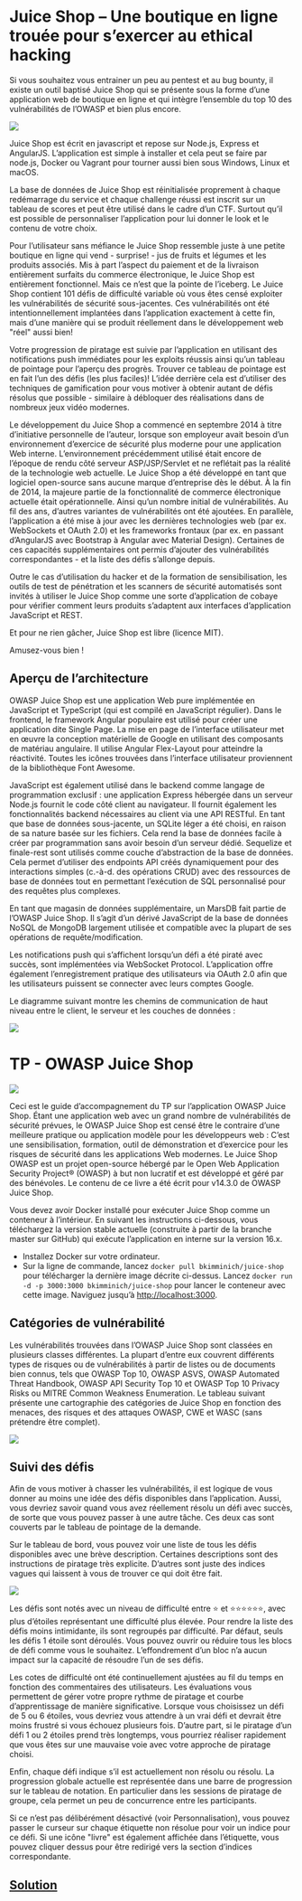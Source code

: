 # Juice Shop – Une boutique en ligne trouée pour s’exercer au ethical hacking

Si vous souhaitez vous entrainer un peu au pentest et au bug bounty, il existe un outil baptisé Juice Shop qui se présente sous la forme d’une application web de boutique en ligne et qui intègre l’ensemble du top 10 des vulnérabilités de l’OWASP et bien plus encore.

![](https://korben.info/app/uploads/2018/05/image-2.gif)

Juice Shop est écrit en javascript et repose sur Node.js, Express et AngularJS. L’application est simple à installer et cela peut se faire par node.js, Docker ou Vagrant pour tourner aussi bien sous Windows, Linux et macOS.

La base de données de Juice Shop est réinitialisée proprement à chaque redémarrage du service et chaque challenge réussi est inscrit sur un tableau de scores et peut être utilisé dans le cadre d’un CTF. Surtout qu’il est possible de personnaliser l’application pour lui donner le look et le contenu de votre choix.

Pour l’utilisateur sans méfiance le Juice Shop ressemble juste à une petite boutique en ligne qui vend - surprise! - jus de fruits et légumes et les produits associés. Mis à part l’aspect du paiement et de la livraison entièrement surfaits du commerce électronique, le Juice Shop est entièrement fonctionnel. Mais ce n’est que la pointe de l’iceberg. Le Juice Shop contient 101 défis de difficulté variable où vous êtes censé exploiter les vulnérabilités de sécurité sous-jacentes. Ces vulnérabilités ont été intentionnellement implantées dans l’application exactement à cette fin, mais d’une manière qui se produit réellement dans le développement web "réel" aussi bien!

Votre progression de piratage est suivie par l’application en utilisant des notifications push immédiates pour les exploits réussis ainsi qu’un tableau de pointage pour l’aperçu des progrès. Trouver ce tableau de pointage est en fait l’un des défis (les plus faciles)! L’idée derrière cela est d’utiliser des techniques de gamification pour vous motiver à obtenir autant de défis résolus que possible - similaire à débloquer des réalisations dans de nombreux jeux vidéo modernes.

Le développement du Juice Shop a commencé en septembre 2014 à titre d’initiative personnelle de l’auteur, lorsque son employeur avait besoin d’un environnement d’exercice de sécurité plus moderne pour une application Web interne. L’environnement précédemment utilisé était encore de l’époque de rendu côté serveur ASP/JSP/Servlet et ne reflétait pas la réalité de la technologie web actuelle. Le Juice Shop a été développé en tant que logiciel open-source sans aucune marque d’entreprise dès le début. À la fin de 2014, la majeure partie de la fonctionnalité de commerce électronique actuelle était opérationnelle. Ainsi qu’un nombre initial de vulnérabilités. Au fil des ans, d’autres variantes de vulnérabilités ont été ajoutées. En parallèle, l’application a été mise à jour avec les dernières technologies web (par ex. WebSockets et OAuth 2.0) et les frameworks frontaux (par ex. en passant d’AngularJS avec Bootstrap à Angular avec Material Design). Certaines de ces capacités supplémentaires ont permis d’ajouter des vulnérabilités correspondantes - et la liste des défis s’allonge depuis.

Outre le cas d’utilisation du hacker et de la formation de sensibilisation, les outils de test de pénétration et les scanners de sécurité automatisés sont invités à utiliser le Juice Shop comme une sorte d’application de cobaye pour vérifier comment leurs produits s’adaptent aux interfaces d’application JavaScript et REST.

Et pour ne rien gâcher, Juice Shop est libre (licence MIT).

Amusez-vous bien !

## Aperçu de l’architecture

OWASP Juice Shop est une application Web pure implémentée en JavaScript et TypeScript (qui est compilé en JavaScript régulier). Dans le frontend, le framework Angular populaire est utilisé pour créer une application dite Single Page. La mise en page de l’interface utilisateur met en œuvre la conception matérielle de Google en utilisant des composants de matériau angulaire. Il utilise Angular Flex-Layout pour atteindre la réactivité. Toutes les icônes trouvées dans l’interface utilisateur proviennent de la bibliothèque Font Awesome.

JavaScript est également utilisé dans le backend comme langage de programmation exclusif : une application Express hébergée dans un serveur Node.js fournit le code côté client au navigateur. Il fournit également les fonctionnalités backend nécessaires au client via une API RESTful. En tant que base de données sous-jacente, un SQLite léger a été choisi, en raison de sa nature basée sur les fichiers. Cela rend la base de données facile à créer par programmation sans avoir besoin d’un serveur dédié. Sequelize et finale-rest sont utilisés comme couche d’abstraction de la base de données. Cela permet d’utiliser des endpoints API créés dynamiquement pour des interactions simples (c.-à-d. des opérations CRUD) avec des ressources de base de données tout en permettant l’exécution de SQL personnalisé pour des requêtes plus complexes.

En tant que magasin de données supplémentaire, un MarsDB fait partie de l’OWASP Juice Shop. Il s’agit d’un dérivé JavaScript de la base de données NoSQL de MongoDB largement utilisée et compatible avec la plupart de ses opérations de requête/modification.

Les notifications push qui s’affichent lorsqu’un défi a été piraté avec succès, sont implémentées via WebSocket Protocol. L’application offre également l’enregistrement pratique des utilisateurs via OAuth 2.0 afin que les utilisateurs puissent se connecter avec leurs comptes Google.

Le diagramme suivant montre les chemins de communication de haut niveau entre le client, le serveur et les couches de données :

![](https://pwning.owasp-juice.shop/introduction/img/architecture-diagram.png)

# TP - OWASP Juice Shop

![](https://pwning.owasp-juice.shop/cover.jpg)

Ceci est le guide d’accompagnement du TP sur l’application OWASP Juice Shop. Étant une application web avec un grand nombre de vulnérabilités de sécurité prévues, le OWASP Juice Shop est censé être le contraire d’une meilleure pratique ou application modèle pour les développeurs web : C’est une sensibilisation, formation, outil de démonstration et d’exercice pour les risques de sécurité dans les applications Web modernes. Le Juice Shop OWASP est un projet open-source hébergé par le Open Web Application Security Project® (OWASP) à but non lucratif et est développé et géré par des bénévoles. Le contenu de ce livre a été écrit pour v14.3.0 de OWASP Juice Shop.

Vous devez avoir Docker installé pour exécuter Juice Shop comme un conteneur à l’intérieur. En suivant les instructions ci-dessous, vous téléchargez la version stable actuelle (construite à partir de la branche master sur GitHub) qui exécute l’application en interne sur la version 16.x.

- Installez Docker sur votre ordinateur.
- Sur la ligne de commande, lancez `docker pull bkimminich/juice-shop` pour télécharger la dernière image décrite ci-dessus.
Lancez `docker run -d -p 3000:3000 bkimminich/juice-shop` pour lancer le conteneur avec cette image.
Naviguez jusqu’à <http://localhost:3000>.

## Catégories de vulnérabilité

Les vulnérabilités trouvées dans l’OWASP Juice Shop sont classées en plusieurs classes différentes. La plupart d’entre eux couvrent différents types de risques ou de vulnérabilités à partir de listes ou de documents bien connus, tels que OWASP Top 10, OWASP ASVS, OWASP Automated Threat Handbook, OWASP API Security Top 10 et OWASP Top 10 Privacy Risks ou MITRE Common Weakness Enumeration. Le tableau suivant présente une cartographie des catégories de Juice Shop en fonction des menaces, des risques et des attaques OWASP, CWE et WASC (sans prétendre être complet).

![](https://pwning.owasp-juice.shop/part1/img/categories.png)

## Suivi des défis

Afin de vous motiver à chasser les vulnérabilités, il est logique de vous donner au moins une idée des défis disponibles dans l’application. Aussi, vous devriez savoir quand vous avez réellement résolu un défi avec succès, de sorte que vous pouvez passer à une autre tâche. Ces deux cas sont couverts par le tableau de pointage de la demande.

Sur le tableau de bord, vous pouvez voir une liste de tous les défis disponibles avec une brève description. Certaines descriptions sont des instructions de piratage très explicite. D’autres sont juste des indices vagues qui laissent à vous de trouver ce qui doit être fait.

![](https://pwning.owasp-juice.shop/part1/img/score-board_partly.png)

Les défis sont notés avec un niveau de difficulté entre ⭐ et ⭐⭐⭐⭐⭐⭐, avec plus d’étoiles représentant une difficulté plus élevée. Pour rendre la liste des défis moins intimidante, ils sont regroupés par difficulté. Par défaut, seuls les défis 1 étoile sont déroulés. Vous pouvez ouvrir ou réduire tous les blocs de défi comme vous le souhaitez. L’effondrement d’un bloc n’a aucun impact sur la capacité de résoudre l’un de ses défis.

Les cotes de difficulté ont été continuellement ajustées au fil du temps en fonction des commentaires des utilisateurs. Les évaluations vous permettent de gérer votre propre rythme de piratage et courbe d’apprentissage de manière significative. Lorsque vous choisissez un défi de 5 ou 6 étoiles, vous devriez vous attendre à un vrai défi et devrait être moins frustré si vous échouez plusieurs fois. D’autre part, si le piratage d’un défi 1 ou 2 étoiles prend très longtemps, vous pourriez réaliser rapidement que vous êtes sur une mauvaise voie avec votre approche de piratage choisi.

Enfin, chaque défi indique s’il est actuellement non résolu ou résolu. La progression globale actuelle est représentée dans une barre de progression sur le tableau de notation. En particulier dans les sessions de piratage de groupe, cela permet un peu de concurrence entre les participants.

Si ce n’est pas délibérément désactivé (voir Personnalisation), vous pouvez passer le curseur sur chaque étiquette non résolue pour voir un indice pour ce défi. Si une icône "livre" est également affichée dans l’étiquette, vous pouvez cliquer dessus pour être redirigé vers la section d’indices correspondante.

## [Solution](./owasp/solutionJuice.md)

<!--
Solution : 
- https://pwning.owasp-juice.shop/appendix/solutions.html
- https://curiositykillscolby.com/
-->